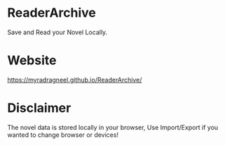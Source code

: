 # ReaderArchive

Save and Read your Novel Locally.

# Website

https://myradragneel.github.io/ReaderArchive/

# Disclaimer

The novel data is stored locally in your browser, Use Import/Export if you wanted to change browser or devices!

